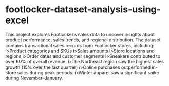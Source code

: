 # footlocker-dataset-analysis-using-excel
This project explores Footlocker’s sales data to uncover insights about product performance, sales trends, and regional distribution.
The dataset contains transactional sales records from Footlocker stores, including:
        i>Product categories and SKUs
        i>Sales amounts
        i>Store locations and regions
        i>Order dates and customer segments
        i>Sneakers contributed to over 60% of overall revenue.
        i>The Northeast region saw the highest sales growth (15% over the last quarter)
        i>Online purchases outperformed in-store sales during peak periods.
        i>Winter apparel saw a significant spike during November–January.

     
